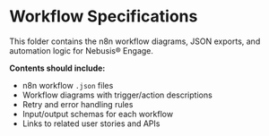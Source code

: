 # Workflow Specifications

This folder contains the n8n workflow diagrams, JSON exports, and automation logic for Nebusis® Engage.

**Contents should include:**
- n8n workflow `.json` files
- Workflow diagrams with trigger/action descriptions
- Retry and error handling rules
- Input/output schemas for each workflow
- Links to related user stories and APIs
